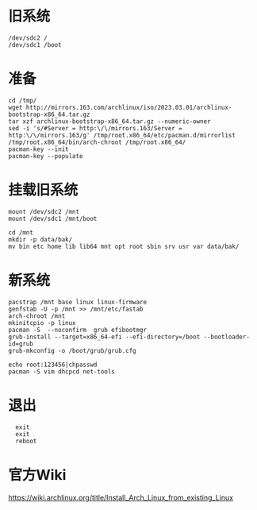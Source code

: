 # 旧系统
```
/dev/sdc2 /
/dev/sdc1 /boot
```

# 准备
```
cd /tmp/
wget http://mirrors.163.com/archlinux/iso/2023.03.01/archlinux-bootstrap-x86_64.tar.gz
tar xzf archlinux-bootstrap-x86_64.tar.gz --numeric-owner
sed -i 's/#Server = http:\/\/mirrors.163/Server = http:\/\/mirrors.163/g' /tmp/root.x86_64/etc/pacman.d/mirrorlist 
/tmp/root.x86_64/bin/arch-chroot /tmp/root.x86_64/
pacman-key --init
pacman-key --populate
```

# 挂载旧系统
```
mount /dev/sdc2 /mnt
mount /dev/sdc1 /mnt/boot

cd /mnt
mkdir -p data/bak/
mv bin etc home lib lib64 mnt opt root sbin srv usr var data/bak/
```

# 新系统
```
pacstrap /mnt base linux linux-firmware
genfstab -U -p /mnt >> /mnt/etc/fastab
arch-chroot /mnt
mkinitcpio -p linux
pacman -S  --noconfirm  grub efibootmgr
grub-install --target=x86_64-efi --efi-directory=/boot --bootloader-id=grub
grub-mkconfig -o /boot/grub/grub.cfg

echo root:123456|chpasswd
pacman -S vim dhcpcd net-tools
```

# 退出
```
  exit
  exit
  reboot
```

# 官方Wiki
https://wiki.archlinux.org/title/Install_Arch_Linux_from_existing_Linux

